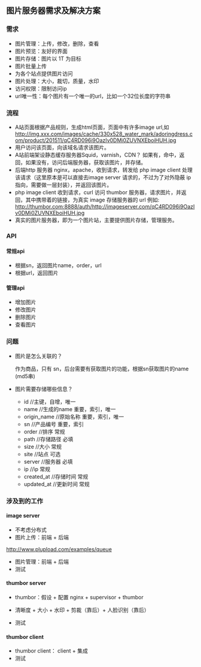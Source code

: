 ## 图片服务器需求及解决方案

### 需求

- 图片管理：上传，修改，删除，查看 
- 图片预览：友好的界面
- 图片存储：图片以 1T 为目标
- 图片批量上传
- 为各个站点提供图片访问
- 图片处理：大小，裁切，质量，水印
- 访问权限：限制访问ip
- url唯一性：每个图片有一个唯一的url，比如一个32位长度的字符串

### 流程

- A站页面根据产品规则，生成html页面，页面中有许多image url,如 http://img.xxx.com/images/cache/330x528_water_mark/adoringdress.com/product/201511/qC4RD096i9OazIv0DMi0ZUVNXEboiHUH.jpg
- 用户访问该页面，向该域名请求该图片。
- A站前端架设静态缓存服务器Squid，varnish，CDN？ 如果有，命中，返回，如果没有，访问后端服务器，获取该图片，并存储。
- 后端http 服务器 nginx，apache，收到请求，转发给 php image client 处理该请求（这里原本是可以直接去image server 请求的，不过为了对外隐蔽 ip指向，需要做一层封装），并返回该图片。
- php image client 收到请求，curl 访问 thumbor 服务器，请求图片，并返回，其中携带着的链接，为真实 image 存储服务器的 url 例如: http://thumbor.com:8888/auth/http://imageserver.com/qC4RD096i9OazIv0DMi0ZUVNXEboiHUH.jpg
- 真实的图片服务器，即为一个图片站，主要提供图片存储，管理服务。

### API

#### 常规api
- 根据sn，返回图片name，order，url
- 根据url，返回图片

#### 管理api

- 增加图片
- 修改图片
- 删除图片
- 查看图片

### 问题

- 图片是怎么关联的？
	
	作为商品，只有 sn，后台需要有获取图片的功能，根据sn获取图片的name (md5串)

- 图片需要存储哪些信息？
	- id          //主键，自增，唯一
	- name        //生成的name 重要，索引，唯一
	- origin_name //原始名称 重要，索引，唯一
	- sn          //产品编号 重要，索引
	- order       //排序     常规
	- path        //存储路径 必填  
	- size        //大小     常规 
	- site        //站点     可选
	- server      //服务器   必填
	- ip          //ip      常规
	- created_at  //存储时间 常规
	- updated_at  //更新时间 常规

### 涉及到的工作
#### image server
- 不考虑分布式
- 图片上传：前端 + 后端

http://www.plupload.com/examples/queue


- 图片管理：前端 + 后端
- 测试

#### thumbor server
- thumbor：假设 + 配置
	nginx + supervisor + thumbor

- 清晰度 + 大小 + 水印 + 剪裁（靠后）+ 人脸识别（靠后）
- 测试
 
#### thumbor client
- thumbor client： client + 集成
- 测试 

